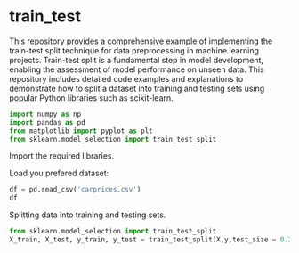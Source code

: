 # train_test

This repository provides a comprehensive example of implementing the train-test split technique for data preprocessing in machine learning projects. Train-test split is a fundamental step in model development, enabling the assessment of model performance on unseen data. This repository includes detailed code examples and explanations to demonstrate how to split a dataset into training and testing sets using popular Python libraries such as scikit-learn.

```python
import numpy as np
import pandas as pd
from matplotlib import pyplot as plt
from sklearn.model_selection import train_test_split
```
Import the required libraries.

Load you prefered dataset: 

```python
df = pd.read_csv('carprices.csv')
df
```
Splitting data into training and testing sets.

```python
from sklearn.model_selection import train_test_split
X_train, X_test, y_train, y_test = train_test_split(X,y,test_size = 0.2,random_state =10)
```
